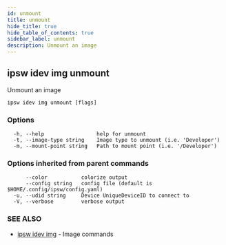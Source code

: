 ```yaml
---
id: unmount
title: unmount
hide_title: true
hide_table_of_contents: true
sidebar_label: unmount
description: Unmount an image
---
```

## ipsw idev img unmount

Unmount an image

```
ipsw idev img unmount [flags]
```

### Options

```
  -h, --help                 help for unmount
  -t, --image-type string    Image type to unmount (i.e. 'Developer')
  -m, --mount-point string   Path to mount point (i.e. '/Developer')
```

### Options inherited from parent commands

```
      --color           colorize output
      --config string   config file (default is $HOME/.config/ipsw/config.yaml)
  -u, --udid string     Device UniqueDeviceID to connect to
  -V, --verbose         verbose output
```

### SEE ALSO

* [ipsw idev img](/docs/cli/ipsw/idev/img)	 - Image commands

